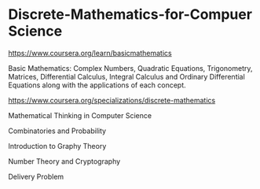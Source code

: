 # Discrete-Mathematics-for-Compuer Science

https://www.coursera.org/learn/basicmathematics

Basic Mathematics:  Complex Numbers, Quadratic Equations, Trigonometry, Matrices, Differential Calculus, Integral Calculus and Ordinary Differential Equations along with the applications of each concept.

https://www.coursera.org/specializations/discrete-mathematics

Mathematical Thinking in Computer Science

Combinatories and Probability

Introduction to Graphy Theory

Number Theory and Cryptography

Delivery Problem
